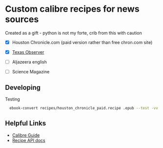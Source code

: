 # Custom calibre recipes for news sources

Created as a gift - python is not my forte, crib from this with caution

- [x] Houston Chronicle.com (paid version rather than free chron.com site)
- [x] [Texas Observer](https://www.texasobserver.org/)
- [ ] Aljazeera english
- [ ] Science Magazine


## Developing

Testing
```bash
  ebook-convert recipes/houston_chronicle_paid.recipe .epub --test -vv --debug-pipeline debug
```
## Helpful Links
- [Calibre Guide](https://manual.calibre-ebook.com/news.html)
- [Recipe API docs](https://manual.calibre-ebook.com/news_recipe.html)